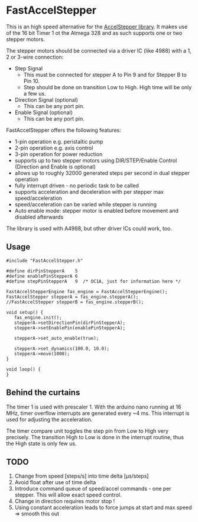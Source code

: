 # FastAccelStepper

This is an high speed alternative for the [AccelStepper library](http://www.airspayce.com/mikem/arduino/AccelStepper/). It makes use of the 16 bit Timer 1 ot the Atmega 328 and as such supports one or two stepper motors.

The stepper motors should be connected via a driver IC (like 4988) with a 1, 2 or 3-wire connection:
* Step Signal
	- This must be connected for stepper A to Pin 9 and for Stepper B to Pin 10.
	- Step should be done on transition Low to High. High time will be only a few us.
* Direction Signal (optional)
	- This can be any port pin.
* Enable Signal (optional)
	- This can be any port pin.

FastAccelStepper offers the following features:
* 1-pin operation e.g. peristaltic pump
* 2-pin operation e.g. axis control
* 3-pin operation for power reduction
* supports up to two stepper motors using DIR/STEP/Enable Control (Direction and Enable is optional)
* allows up to roughly 32000 generated steps per second in dual stepper operation
* fully interrupt driven - no periodic task to be called
* supports acceleration and deceleration with per stepper max speed/acceleration
* speed/acceleration can be varied while stepper is running
* Auto enable mode: stepper motor is enabled before movement and disabled afterwards

The library is used with A4988, but other driver ICs could work, too.

## Usage

```
#include "FastAccelStepper.h"

#define dirPinStepperA    5
#define enablePinStepperA 6
#define stepPinStepperA   9  /* OC1A, just for information here */

FastAccelStepperEngine fas_engine = FastAccelStepperEngine();
FastAccelStepper stepperA = fas_engine.stepperA();
//FastAccelStepper stepperB = fas_engine.stepperB();

void setup() {
   fas_engine.init();
   stepperA->setDirectionPin(dirPinStepperA);
   stepperA->setEnablePin(enablePinStepperA);

   stepperA->set_auto_enable(true);

   stepperA->set_dynamics(100.0, 10.0);
   stepperA->move(1000);
}

void loop() {
}
```


## Behind the curtains

The timer 1 is used with prescaler 1. With the arduino nano running at 16 MHz, timer overflow interrupts are generated every ~4 ms. This interrupt is used for adjusting the acceleration. 

The timer compare unit toggles the step pin from Low to High very precisely. The transition High to Low is done in the interrupt routine, thus the High state is only few us.


## TODO

1. Change from speed [steps/s] into time delta [µs/steps]
2. Avoid float after use of time delta
3. Introduce command queue of speed/accel commands - one per stepper. This will allow exact speed control.
4. Change in direction requires motor stop !
5. Using constant acceleration leads to force jumps at start and max speed => smooth this out


